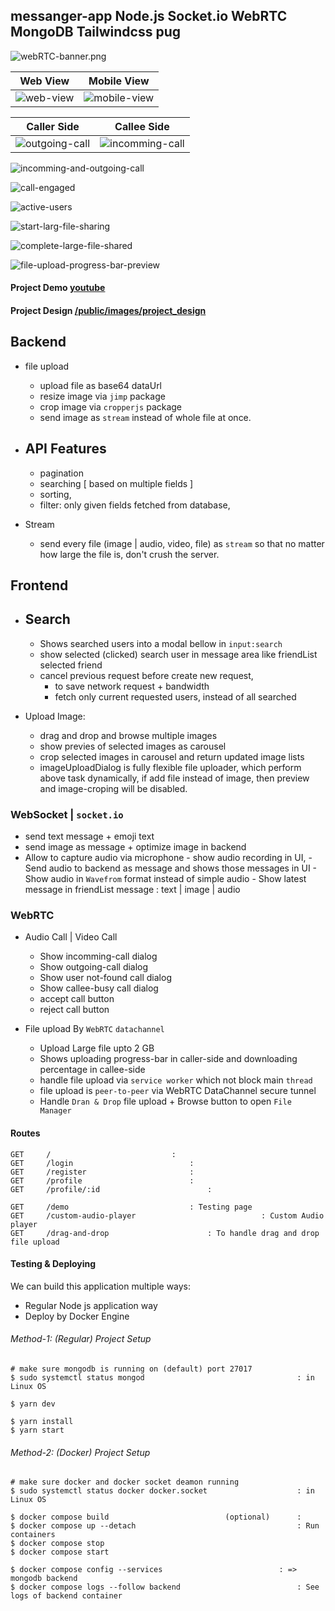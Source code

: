 ## messanger-app Node.js Socket.io WebRTC MongoDB Tailwindcss pug

![webRTC-banner.png](https://github.com/JavaScriptForEverything/messenger/blob/master/public/images/webRTC-banner.png)



| Web View            	| Mobile View            |
| ---------------------- | ---------------------- |
| ![web-view](https://github.com/JavaScriptForEverything/messenger/blob/master/public/images/project_design/page/web/home-page.png) | ![mobile-view](https://github.com/JavaScriptForEverything/messenger/blob/master/public/images/project_design/page/mobile/home-page-with-left-panel.png) | 



| Caller Side            | Callee Side            |
| ---------------------- | ---------------------- |
| ![outgoing-call](https://github.com/JavaScriptForEverything/messenger/blob/master/public/images/project_design/caller-side-outgoing-call.png) | ![incomming-call](https://github.com/JavaScriptForEverything/messenger/blob/master/public/images/project_design/callee-side-incomming-call.png) |

![incomming-and-outgoing-call](https://github.com/JavaScriptForEverything/messenger/blob/master/public/images/project_design/incomming-outgoing-dialog.png)


![call-engaged](https://github.com/JavaScriptForEverything/messenger/blob/master/public/images/project_design/called-engaged.png)

![active-users](https://github.com/JavaScriptForEverything/messenger/blob/master/public/images/project_design/active-users.png)

![start-larg-file-sharing](https://github.com/JavaScriptForEverything/messenger/blob/master/public/images/project_design/start-larg-file-sharing.png)

![complete-large-file-shared](https://github.com/JavaScriptForEverything/messenger/blob/master/public/images/project_design/complete-large-file-shared.png)


![file-upload-progress-bar-preview](https://github.com/JavaScriptForEverything/messenger/blob/master/public/images/project_design/file-upload-progress-bar.png)


#### Project Demo 	[youtube](https://youtu.be/uQtPaz1XYVE)

#### Project Design 	[/public/images/project_design](https://github.com/JavaScriptForEverything/messenger/tree/master/public/images/project_design)






## Backend
- file upload
	- upload file as base64 dataUrl 
	- resize image via `jimp` package
	- crop image via `cropperjs` package
	- send image as `stream` instead of whole file at once.

- API Features
	- 
	- pagination
	- searching 	[ based on multiple fields ]
	- sorting,
	- filter: only given fields fetched from database,

- Stream
	- send every file (image | audio, video, file) as `stream` so that no matter how large the file is, don't crush the server.





## Frontend
- Search
	- 
	- Shows searched users into a modal bellow in `input:search`
	- show selected (clicked) search user in message area like friendList selected friend
	- cancel previous request before create new request, 
		- to save network request + bandwidth
		- fetch only current requested users, instead of all searched 

- Upload Image:
	- drag and drop and browse multiple images
	- show previes of selected images as carousel
	- crop selected images in carousel and return updated image lists
	- imageUploadDialog is fully flexible file uploader, which perform above task dynamically, if add file instead of image, then preview and image-croping will be disabled. 



### WebSocket | `socket.io`
- send text message + emoji text 
- send image as message + optimize image in backend
- Allow to capture audio via microphone
		- show audio recording in UI, 
		- Send audio to backend as message and shows those messages in UI
		- Show audio in `Wavefrom` format instead of simple audio 
		- Show latest message in friendList message : text | image | audio 


### WebRTC
- Audio Call | Video Call
	- Show incomming-call dialog
	- Show outgoing-call dialog
	- Show user not-found call dialog
	- Show callee-busy call dialog
	- accept call button
	- reject call button

- File upload By `WebRTC` `datachannel`
	- Upload Large file upto 2 GB 
	- Shows uploading progress-bar in caller-side and downloading percentage in callee-side
	- handle file upload via `service worker` which not block main `thread`
	- file upload is `peer-to-peer` via WebRTC DataChannel secure tunnel
	- Handle `Dran & Drop` file upload + Browse button to open `File Manager`


#### Routes
```
GET 	/ 							: 
GET 	/login 							: 
GET 	/register 						: 
GET 	/profile 						:
GET 	/profile/:id 						:

GET 	/demo 	 						: Testing page
GET 	/custom-audio-player 	 		                : Custom Audio player 
GET 	/drag-and-drop 	 					: To handle drag and drop file upload
```




#### Testing & Deploying
We can build this application multiple ways:
- Regular Node js application way
- Deploy by Docker Engine



###### Method-1: (Regular) Project Setup
```
# make sure mongodb is running on (default) port 27017
$ sudo systemctl status mongod 	                                : in Linux OS

$ yarn dev

$ yarn install
$ yarn start
```

###### Method-2: (Docker) Project Setup
```
# make sure docker and docker socket deamon running
$ sudo systemctl status docker docker.socket 	                : in Linux OS

$ docker compose build                          (optional)      : 
$ docker compose up --detach                                    : Run containers
$ docker compose stop
$ docker compose start

$ docker compose config --services 	                        : => mongodb backend 
$ docker compose logs --follow backend                          : See logs of backend container
```

